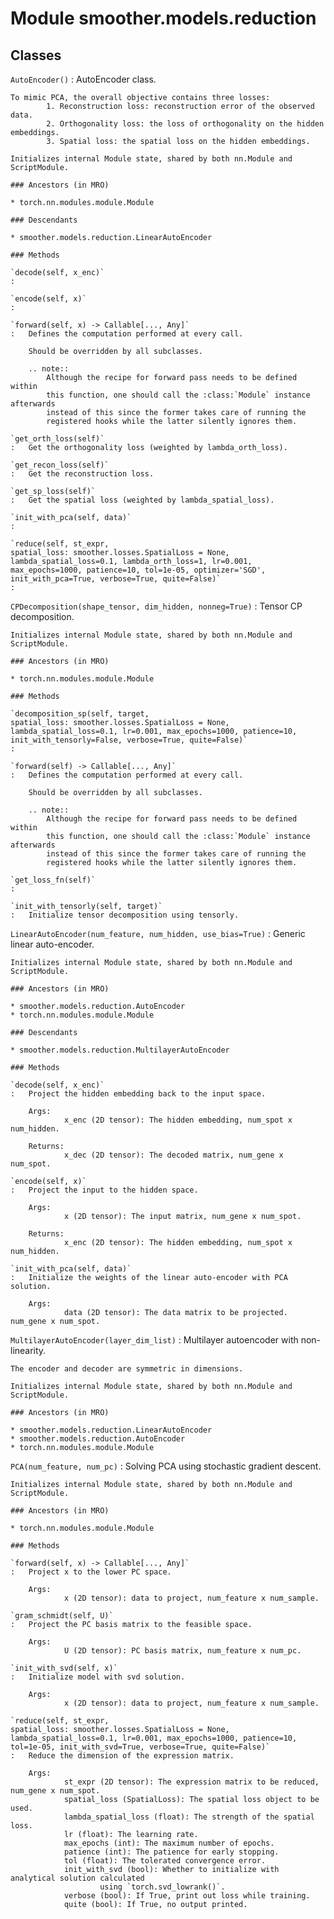Module smoother.models.reduction
================================

Classes
-------

`AutoEncoder()`
:   AutoEncoder class.
    
    To mimic PCA, the overall objective contains three losses:
            1. Reconstruction loss: reconstruction error of the observed data.
            2. Orthogonality loss: the loss of orthogonality on the hidden embeddings.
            3. Spatial loss: the spatial loss on the hidden embeddings.
    
    Initializes internal Module state, shared by both nn.Module and ScriptModule.

    ### Ancestors (in MRO)

    * torch.nn.modules.module.Module

    ### Descendants

    * smoother.models.reduction.LinearAutoEncoder

    ### Methods

    `decode(self, x_enc)`
    :

    `encode(self, x)`
    :

    `forward(self, x) ‑> Callable[..., Any]`
    :   Defines the computation performed at every call.
        
        Should be overridden by all subclasses.
        
        .. note::
            Although the recipe for forward pass needs to be defined within
            this function, one should call the :class:`Module` instance afterwards
            instead of this since the former takes care of running the
            registered hooks while the latter silently ignores them.

    `get_orth_loss(self)`
    :   Get the orthogonality loss (weighted by lambda_orth_loss).

    `get_recon_loss(self)`
    :   Get the reconstruction loss.

    `get_sp_loss(self)`
    :   Get the spatial loss (weighted by lambda_spatial_loss).

    `init_with_pca(self, data)`
    :

    `reduce(self, st_expr, spatial_loss: smoother.losses.SpatialLoss = None, lambda_spatial_loss=0.1, lambda_orth_loss=1, lr=0.001, max_epochs=1000, patience=10, tol=1e-05, optimizer='SGD', init_with_pca=True, verbose=True, quite=False)`
    :

`CPDecomposition(shape_tensor, dim_hidden, nonneg=True)`
:   Tensor CP decomposition.
    
    Initializes internal Module state, shared by both nn.Module and ScriptModule.

    ### Ancestors (in MRO)

    * torch.nn.modules.module.Module

    ### Methods

    `decomposition_sp(self, target, spatial_loss: smoother.losses.SpatialLoss = None, lambda_spatial_loss=0.1, lr=0.001, max_epochs=1000, patience=10, init_with_tensorly=False, verbose=True, quite=False)`
    :

    `forward(self) ‑> Callable[..., Any]`
    :   Defines the computation performed at every call.
        
        Should be overridden by all subclasses.
        
        .. note::
            Although the recipe for forward pass needs to be defined within
            this function, one should call the :class:`Module` instance afterwards
            instead of this since the former takes care of running the
            registered hooks while the latter silently ignores them.

    `get_loss_fn(self)`
    :

    `init_with_tensorly(self, target)`
    :   Initialize tensor decomposition using tensorly.

`LinearAutoEncoder(num_feature, num_hidden, use_bias=True)`
:   Generic linear auto-encoder.
    
    Initializes internal Module state, shared by both nn.Module and ScriptModule.

    ### Ancestors (in MRO)

    * smoother.models.reduction.AutoEncoder
    * torch.nn.modules.module.Module

    ### Descendants

    * smoother.models.reduction.MultilayerAutoEncoder

    ### Methods

    `decode(self, x_enc)`
    :   Project the hidden embedding back to the input space.
        
        Args:
                x_enc (2D tensor): The hidden embedding, num_spot x num_hidden.
        
        Returns:
                x_dec (2D tensor): The decoded matrix, num_gene x num_spot.

    `encode(self, x)`
    :   Project the input to the hidden space.
        
        Args:
                x (2D tensor): The input matrix, num_gene x num_spot.
        
        Returns:
                x_enc (2D tensor): The hidden embedding, num_spot x num_hidden.

    `init_with_pca(self, data)`
    :   Initialize the weights of the linear auto-encoder with PCA solution.
        
        Args:
                data (2D tensor): The data matrix to be projected. num_gene x num_spot.

`MultilayerAutoEncoder(layer_dim_list)`
:   Multilayer autoencoder with non-linearity.
    
    The encoder and decoder are symmetric in dimensions.
    
    Initializes internal Module state, shared by both nn.Module and ScriptModule.

    ### Ancestors (in MRO)

    * smoother.models.reduction.LinearAutoEncoder
    * smoother.models.reduction.AutoEncoder
    * torch.nn.modules.module.Module

`PCA(num_feature, num_pc)`
:   Solving PCA using stochastic gradient descent.
    
    Initializes internal Module state, shared by both nn.Module and ScriptModule.

    ### Ancestors (in MRO)

    * torch.nn.modules.module.Module

    ### Methods

    `forward(self, x) ‑> Callable[..., Any]`
    :   Project x to the lower PC space.
        
        Args:
                x (2D tensor): data to project, num_feature x num_sample.

    `gram_schmidt(self, U)`
    :   Project the PC basis matrix to the feasible space.
        
        Args:
                U (2D tensor): PC basis matrix, num_feature x num_pc.

    `init_with_svd(self, x)`
    :   Initialize model with svd solution.
        
        Args:
                x (2D tensor): data to project, num_feature x num_sample.

    `reduce(self, st_expr, spatial_loss: smoother.losses.SpatialLoss = None, lambda_spatial_loss=0.1, lr=0.001, max_epochs=1000, patience=10, tol=1e-05, init_with_svd=True, verbose=True, quite=False)`
    :   Reduce the dimension of the expression matrix.
        
        Args:
                st_expr (2D tensor): The expression matrix to be reduced, num_gene x num_spot.
                spatial_loss (SpatialLoss): The spatial loss object to be used.
                lambda_spatial_loss (float): The strength of the spatial loss.
                lr (float): The learning rate.
                max_epochs (int): The maximum number of epochs.
                patience (int): The patience for early stopping.
                tol (float): The tolerated convergence error.
                init_with_svd (bool): Whether to initialize with analytical solution calculated
                        using `torch.svd_lowrank()`.
                verbose (bool): If True, print out loss while training.
                quite (bool): If True, no output printed.